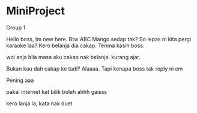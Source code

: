 # MiniProject
Group 1

Hello boss, Im new here. Btw ABC Mango sedap tak?
So lepas ni kita pergi karaoke laa? Kero belanja dia cakap.
Terima kasih boss.


woi anja bila masa aku cakap nak belanja. kurang ajar.


Bukan kau dah cakap ke tadi? Alaaaa. Tapi kenapa boss tak reply ni em


Pening aaa

pakai internet kat bilik boleh ahhh gaisss 

kero lanja la, kata nak duet

